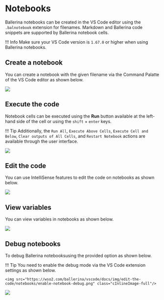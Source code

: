 # Notebooks

Ballerina notebooks can be created in the VS Code editor using the `.balnotebook` extension for filenames. Markdown and Ballerina code snippets are supported by Ballerina notebook cells.

!!! Info
    Make sure your VS Code version is `1.67.0` or higher when using Ballerina notebooks.

## Create a notebook 

You can create a notebook with the given filename via the Command Palatte of the VS Code editor as shown below.

<img src="https://wso2.com/ballerina/vscode/docs/img/notebooks/notebook-create.gif" class="cInlineImage-full"/>

## Execute the code

Notebook cells can be executed using the **Run** button available at the left-hand side of the cell or using the `shift` + `enter` keys. 

!!! Tip
     Additionally, the `Run All`, `Execute Above Cells`, `Execute Cell and Below`, `Clear outputs of All Cells`, and `Restart Notebook` actions are available through the user interface.

<img src="https://wso2.com/ballerina/vscode/docs/img/notebooks/notebook-code-execution.gif" class="cInlineImage-full"/>

## Edit the code

You can use IntelliSense features to edit the code on notebooks as shown below.

<img src="https://wso2.com/ballerina/vscode/docs/img/notebooks/notebook-code-completion.gif" class="cInlineImage-full"/>

## View variables

You can view variables in notebooks as shown below.

<img src="https://wso2.com/ballerina/vscode/docs/img/notebooks/notebook-variable-view.gif" class="cInlineImage-full"/>

## Debug notebooks

To debug Ballerina notebooksusing the provided option as shown below.

!!! Tip 
    You need to enable the debug mode via the VS Code extension settings as shown below.

    <img src="https://wso2.com/ballerina/vscode/docs/img/edit-the-code/notebooks/enable-notebook-debug.png" class="cInlineImage-full"/>

<img src="https://wso2.com/ballerina/vscode/docs/img/notebooks/notebook-debug.gif" class="cInlineImage-full"/>

